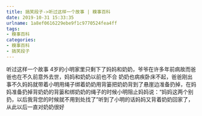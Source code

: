 ```yaml
---
title: 搞笑段子->听过这样一个故事 | 糗事百科
date: 2019-10-31 15:33:35
urlname: 1a8ef0616229ebe9f1c9770524fea4ff
tags: 
- 糗事百科
categories:
- 糗事百科
- 搞笑段子
---
```

听过这样一个故事 4岁的小明家里只剩下了妈妈和奶奶，爷爷在许多年前病故而爸爸也在不久前意外去世，妈妈和奶奶以前也不合 奶奶也病疾卧床不起，爸爸刚出事不久妈妈就带着小明用绳子绑着奶奶用背篓把奶奶背到了悬崖边准备扔掉，在妈妈准备扔掉背奶奶的背篓和绑奶奶的绳子的时候小明阻止妈妈说：“妈妈这两个别扔，以后我背您的时候就不用到处找了”听到了小明的话妈妈又背着奶奶回家了，从此以后一直对奶奶很好


